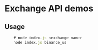 # Exchange API demos

## Usage

```javascript
    # node index.js <exchange name> 
    node index.js binance_us
```